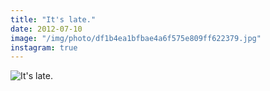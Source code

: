 ```yaml
---
title: "It's late."
date: 2012-07-10
image: "/img/photo/df1b4ea1bfbae4a6f575e809ff622379.jpg"
instagram: true
---
```


![It's late.](/img/photo/df1b4ea1bfbae4a6f575e809ff622379.jpg)
